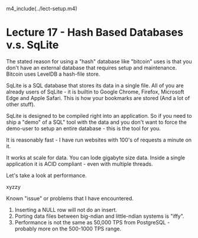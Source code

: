 
m4_include(../lect-setup.m4)

# Lecture 17 - Hash Based Databases v.s. SqLite

The stated reason for using a "hash" database like
"bitcoin" uses is that you don't have an external
database that requires setup and maintenance.  
Bitcoin uses LevelDB a hash-file store.

SqLite is a SQL database that stores its data in a single file.
All of you are already users of SqLite - it is builtin to 
Google Chrome, Firefox, Microsoft Edge and Apple Safari.
This is how your bookmarks are stored (And a lot of other
stuff).

SqLite is designed to be compiled right into an application.
So if you need to ship a "demo" of a SQL" tool with the data
and you don't want to force the demo-user to setup an entire
database - this is the tool for you.

It is reasonably fast - I have run websites with 100's of requests
a minute on it.

It works at scale for data.   You can lode gigabyte size data.
Inside a single application it is ACID compliant - even
with multiple threads.


Let's take a look at performance.

xyzzy

Known "issue" or problems that I have encountered.

1. Inserting a NULL row will not do an insert.
2. Porting data files between big-ndian and little-ndian systems is "iffy".
3. Performance is not the same as 50,000 TPS from PostgreSQL - probably more on the 500-1000 TPS range.





